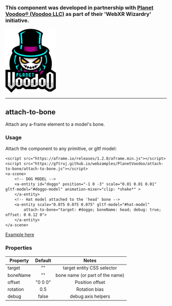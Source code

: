 ### This component was developed in partnership with [Planet Voodoo® (Voodoo LLC)](https://planetvoodoo.org/) as part of their 'WebXR Wizardry' initiative.
<a href="https://planetvoodoo.org/"> <img src="../media/planet-voodoo.png" height="200" /></a>
<hr>

## attach-to-bone

Attach any a-frame element to a model's bone.

### Usage

Attach the component to any primitive, or gltf model:

    <script src="https://aframe.io/releases/1.2.0/aframe.min.js"></script>
    <script src="https://gftruj.github.io/webzamples/PlanetVoodoo/attach-to-bone/attach-to-bone.js"></script>
    <a-scene>
        <!-- DOG MODEL -->
        <a-entity id="doggo" position="-1 0 -3" scale="0.01 0.01 0.01" gltf-model="#doggo-model" animation-mixer="clip: *shake*" >
        </a-entity>
        <!-- Hat model attached to the 'head' bone -->
        <a-entity scale="0.075 0.075 0.075" gltf-model="#hat-model"
            attach-to-bone="target: #doggo; boneName: head; debug: true; offset: 0 0.12 0">
        </a-entity>
    </a-scene>

<a href="https://gftruj.github.io/webzamples/PlanetVoodoo/attach-to-bone/index.html">Example here</a>

### Properties

| Property        | Default       |  Notes        |
| -------------   |:-------------:|:-------------:|
| target          | ""            | target entity CSS selector      |
| boneName        | ""            | bone name (or part of the name) |
| offset          | "0 0 0"       | Position offset                 |
| rotation        | 0.5           | Rotation bias                   |
| debug           | false         | debug axis helpers              |

